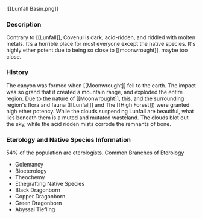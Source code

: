 ![[Lunfall Basin.png]]
### Description
Contrary to [[Lunfall]], Covenul is dark, acid-ridden, and riddled with molten metals. It’s a horrible place for most everyone except the native species. It's highly ether potent due to being so close to [[moonwrought]], maybe too close. 

### History
The canyon was formed when [[Moonwrought]] fell to the earth. The impact was so grand that it created a mountain range, and exploded the entire region. Due to the nature of [[Moonwrought]], this, and the surrounding region's flora and fauna ([[Lunfall]] and The [[High Forest]]) were granted high ether potency. 
While the clouds suspending Lunfall are beautiful, what lies beneath them is a muted and mutated wasteland. The clouds blot out the sky, while the acid ridden mists corrode the remnants of bone. 

### Eterology and Native Species Information
54% of the population are eterologists.
Common Branches of Eterology
- Golemancy
- Bioeterology
- Theochemy
- Ethegrafting
Native Species
- Black Dragonborn
- Copper Dragonborn
- Green Dragonborn
- Abyssal Tiefling
